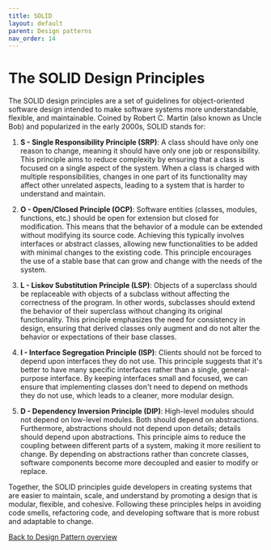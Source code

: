 ```yaml
---
title: SOLID
layout: default
parent: Design patterns
nav_order: 14
---
```


# The SOLID Design Principles

The SOLID design principles are a set of guidelines for object-oriented software design intended to make software systems more understandable, flexible, and maintainable. Coined by Robert C. Martin (also known as Uncle Bob) and popularized in the early 2000s, SOLID stands for:

1. **S - Single Responsibility Principle (SRP)**: A class should have only one reason to change, meaning it should have only one job or responsibility. This principle aims to reduce complexity by ensuring that a class is focused on a single aspect of the system. When a class is charged with multiple responsibilities, changes in one part of its functionality may affect other unrelated aspects, leading to a system that is harder to understand and maintain.

2. **O - Open/Closed Principle (OCP)**: Software entities (classes, modules, functions, etc.) should be open for extension but closed for modification. This means that the behavior of a module can be extended without modifying its source code. Achieving this typically involves interfaces or abstract classes, allowing new functionalities to be added with minimal changes to the existing code. This principle encourages the use of a stable base that can grow and change with the needs of the system.

3. **L - Liskov Substitution Principle (LSP)**: Objects of a superclass should be replaceable with objects of a subclass without affecting the correctness of the program. In other words, subclasses should extend the behavior of their superclass without changing its original functionality. This principle emphasizes the need for consistency in design, ensuring that derived classes only augment and do not alter the behavior or expectations of their base classes.

4. **I - Interface Segregation Principle (ISP)**: Clients should not be forced to depend upon interfaces they do not use. This principle suggests that it's better to have many specific interfaces rather than a single, general-purpose interface. By keeping interfaces small and focused, we can ensure that implementing classes don't need to depend on methods they do not use, which leads to a cleaner, more modular design.

5. **D - Dependency Inversion Principle (DIP)**: High-level modules should not depend on low-level modules. Both should depend on abstractions. Furthermore, abstractions should not depend upon details; details should depend upon abstractions. This principle aims to reduce the coupling between different parts of a system, making it more resilient to change. By depending on abstractions rather than concrete classes, software components become more decoupled and easier to modify or replace.

Together, the SOLID principles guide developers in creating systems that are easier to maintain, scale, and understand by promoting a design that is modular, flexible, and cohesive. Following these principles helps in avoiding code smells, refactoring code, and developing software that is more robust and adaptable to change.

[Back to Design Pattern overview](./README.md)
